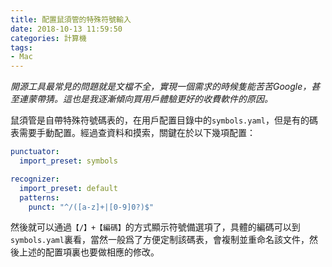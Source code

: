 ```yaml
---
title: 配置鼠須管的特殊符號輸入
date: 2018-10-13 11:59:50
categories: 計算機
tags:
- Mac
---
```

*開源工具最常見的問題就是文檔不全，實現一個需求的時候隻能苦苦Google，甚至連蒙帶猜。這也是我逐漸傾向買用戶體驗更好的收費軟件的原因。*

鼠須管是自帶特殊符號碼表的，在用戶配置目錄中的`symbols.yaml`，但是有的碼表需要手動配置。經過查資料和摸索，關鍵在於以下幾項配置：

```yaml
punctuator:
  import_preset: symbols

recognizer:
  import_preset: default
  patterns:
    punct: "^/([a-z]+|[0-9]0?)$"
```

然後就可以通過`【/】+【編碼】`的方式顯示符號備選項了，具體的編碼可以到`symbols.yaml`裏看，當然一般爲了方便定制該碼表，會複制並重命名該文件，然後上述的配置項裏也要做相應的修改。